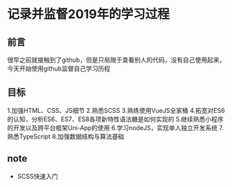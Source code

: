 # 记录并监督2019年的学习过程
## 前言
很早之前就接触到了github，但是只局限于查看别人的代码，没有自己使用起来，今天开始使用github监督自己学习历程
## 目标
1.加强HTML、CSS、JS细节
2.熟悉SCSS
3.熟练使用VueJS全家桶
4.拓宽对ES6的认知，分析ES6、ES7、ES8各项新特性语法糖是如何实现的
5.继续熟悉小程序的开发以及跨平台框架Uni-App的使用
6.学习nodeJS，实现单人独立开发系统
7.熟悉TypeScript
8.加强数据结构与算法基础
## note
* SCSS快速入门
